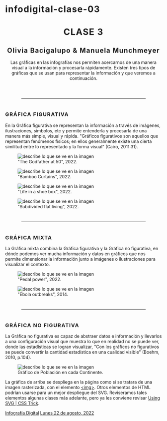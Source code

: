 # infodigital-clase-03
<!DOCTYPE html>
<html lang="es">
    <head>
        <meta charset="utf-8">
        <meta name="viewport" content="width=device-width, initial-scale=1">
        <link href="https://cdn.jsdelivr.net/npm/bootstrap@5.1.3/dist/css/bootstrap.min.css" rel="stylesheet" integrity="sha384-1BmE4kWBq78iYhFldvKuhfTAU6auU8tT94WrHftjDbrCEXSU1oBoqyl2QvZ6jIW3" crossorigin="anonymous" />
        <link rel="preconnect" href="https://fonts.googleapis.com">
        <link rel="preconnect" href="https://fonts.gstatic.com" crossorigin>
        <link href="https://fonts.googleapis.com/css2?family=IBM+Plex+Sans:ital,wght@0,300;0,400;0,600;1,400&display=swap" rel="stylesheet">
        <style>
            :root { --bs-font-sans-serif: 'IBM Plex Sans', sans-serif;}
            @media (min-width: 992px) { .container{max-width: 960px;} }
            h1,h2,h3{ letter-spacing: 0.1rem; }
            hr{ border: 1px solid solid; max-width: 10vh; margin: 2.5rem auto;}
        </style>
        <title>Reemplaza este título que se muestra en la ventana de tu navegador</title>
    </head>
    <body class="bg-dark text-white">
        <header class="container">
            <div class="row py-4">
                <div class="col-sm-11 col-md-10 col-lg-9 col-xl-8 col-xxl-7 mx-auto">
                    <h1 class="mb-3 mt-5 text-center">CLASE 3</h1>
                    <h2 class="mb-5 text-center text-uppercase fs-6 text-white-50">Olivia Bacigalupo & Manuela Munchmeyer</h2>
                    <p class="lead">Las gráficas en las infografías nos permiten acercarnos de una manera visual a la información y procesarla rápidamente.
                    Existen tres tipos de gráficas que se usan para representar la información y que veremos a continuación.</p>
                </div>
            </div>
        </header>
        <main class="container">
            <div class="row g-4 pb-5">
                <div class="col-sm-11 col-md-10 col-lg-9 col-xl-8 col-xxl-7 mx-auto">
                    <hr>
                    <h3 class="text-center my-5">GRÁFICA FIGURATIVA</h3>
                    <p>En la Gráfica figurativa se representan la información a través de imágenes, ilustraciones, simbolos, etc y permite entenderla y procesarla de una manera más simple, visual y rápida. "Gráficos figurativos son aquellos que representan fenómenos físicos; en ellos generalmente existe una cierta similitud entre lo representado y la forma visual" (Cairo, 2011:31).</p>
                </div>                
                <!--primera imagen-->
                <div class="col-12 col-sm-6">
                    <figure class="shadow bg-black">
                        <img loading="lazy" src="img/imagen-1.PNG" class="w-100" alt="describe lo que se ve en la imagen" />
                        <figcaption class="p-3 small text-white-50">"The Godfather at 50", 2022.</figcaption>
                    </figure>
                </div>
                <!--segunda imagen-->
                <div class="col-12 col-sm-6">
                    <figure class="shadow bg-black">
                        <img loading="lazy" src="img/imagen-2.jpg" class="w-100" alt="describe lo que se ve en la imagen" />
                        <figcaption class="p-3 small text-white-50">"Bamboo Curtains", 2022.</figcaption>
                    </figure>
                </div>
                <!--tercera imagen-->
                <div class="col-12 col-sm-6">
                    <figure class="shadow bg-black">
                        <img loading="lazy" src="img/imagen-3.jpg" class="w-100" alt="describe lo que se ve en la imagen" />
                        <figcaption class="p-3 small text-white-50">"Life in a shoe box", 2022.</figcaption>
                    </figure>
                </div>
                <!--cuarta imagen-->
                <div class="col-12 col-sm-6">
                    <figure class="shadow bg-black">
                        <img loading="lazy" src="img/imagen-4.jpg" class="w-100" alt="describe lo que se ve en la imagen" />
                        <figcaption class="p-3 small text-white-50">"Subdivided flat living", 2022.</figcaption>
                    </figure>
                </div>
                <!--no hay más imágenes-->
            </div>
            <div class="row g-4 pb-5">
                <div class="col-sm-11 col-md-10 col-lg-9 col-xl-8 col-xxl-7 mx-auto">
                    <hr>                    
                    <h3 class="text-center my-5">GRÁFICA MIXTA</h3>
                    <p>La Gráfica mixta combina la Gráfica figurativa y la Gráfica no figurativa, en dónde podemos ver mucha información y datos en gráficos que nos permite dimensionar la información junto a imágenes o ilustraciones para visualizar el contexto.</p>
                </div>
                <!--primera imagen-->
                <div class="col-12 col-sm-6">
                    <figure class="shadow bg-black">
                        <img loading="lazy" src="img/imagen-5.JPG" class="w-100" alt="describe lo que se ve en la imagen" />
                        <figcaption class="p-3 small text-white-50">"Pedal power", 2022.</figcaption>
                    </figure>
                </div>
                <!--segunda imagen-->
                <div class="col-12 col-sm-6">
                    <figure class="shadow bg-black">
                        <img loading="lazy" src="img/imagen-6.PNG" class="w-100" alt="describe lo que se ve en la imagen" />
                        <figcaption class="p-3 small text-white-50">"Ebola outbreaks", 2014.</figcaption>
                    </figure>
                </div>
                <!--no hay más imágenes-->
            </div>
            <div class="row g-4 pb-5">
                <div class="col-sm-11 col-md-10 col-lg-9 col-xl-8 col-xxl-7 mx-auto">
                    <hr>
                    <h3 class="text-center my-5">GRÁFICA NO FIGURATIVA</h3>
                    <p>La Gráfica no figurativa es capaz de abstraer datos e información y llevarlos a una configuración visual que muestra lo que en realidad no se puede ver, donde las estadísticas se logran visualizar, "Con los gráficos no figurativos se puede convertir la cantidad estadística en una cualidad visible" (Boehm, 2010, p.104).</p>                    
                </div>
                <!--solo un gráfico-->
                <div class="col-md-12 col-lg-11 col-xl-10 col-xxl-9 mx-auto">
                    <figure class="shadow bg-black">
                        <img loading="lazy" src="img/imagen-7.svg" class="w-100" alt="describe lo que se ve en la imagen" />
                        <figcaption class="p-3 small text-white-50">Gráfico de Población en cada Continente.</figcaption>
                    </figure>
                </div>
                <div class="col-sm-11 col-md-10 col-lg-9 col-xl-8 col-xxl-7 mx-auto">
                    <p class="small text-white-50 mb-5">La gráfica de arriba se despliega en la página como si se tratara de una imagen rasterizada, con el elemento <a href="https://developer.mozilla.org/es/docs/Web/HTML/Element/img" target="_blank">&lt;img&gt;</a>. Otros elementos de HTML podrían usarse para un mejor despliegue del SVG. Reviseramos tales elementos algunas clases más adelante, pero ya les conviene revisar <a href="https://css-tricks.com/using-svg/" target="_blank">Using SVG | CSS Trick</a>.</p>
                </div>
            </div>
        </main>
        <footer>
            <div class="container">
                <div class="row py-3">
                <div class="col-sm-11 col-md-10 col-lg-9 col-xl-8 col-xxl-7 mx-auto">
                        <p class="d-flex justify-content-between small p-1 m-0">
                            <a href="https://github.com/profesorfaco/dno075-2022-2/">Infografía Digital</a>
                            <a href="https://github.com/profesorfaco/dno075-2022-2/tree/main/clase-03">Lunes 22 de agosto, 2022</a>
                        </p>
                    </div>
                </div>
            </div>
        </footer>
        <script>
            var links = document.querySelectorAll('a');
            links.forEach(l => l.classList.add("link-light"));
            console.log("Esto es JavaScript");
        </script>
    </body>
</html>
